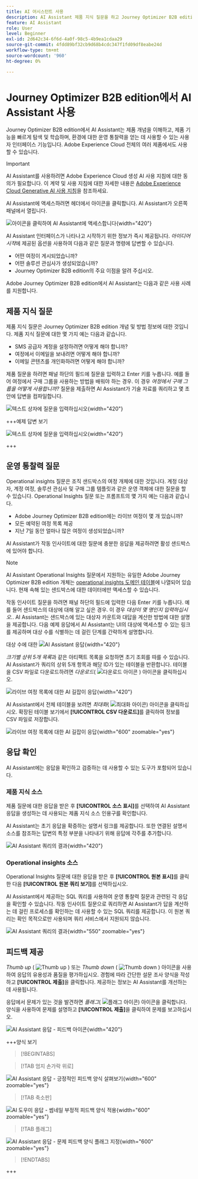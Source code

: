 ```yaml
---
title: AI 어시스턴트 사용
description: AI Assistant 제품 지식 질문을 하고 Journey Optimizer B2B edition의 여정, 대상 및 구매 그룹에 대한 운영 통찰력을 얻으십시오.
feature: AI Assistant
role: User
level: Beginner
exl-id: 2d642c34-6f6d-4a0f-98c5-4b9ea1cdaa29
source-git-commit: 4fdd89bf32cb9d68b4cdc347f1fd09df8eabe24d
workflow-type: tm+mt
source-wordcount: '960'
ht-degree: 0%

---
```


# Journey Optimizer B2B edition에서 AI Assistant 사용

Journey Optimizer B2B edition에서 AI Assistant는 제품 개념을 이해하고, 제품 기능을 빠르게 탐색 및 학습하며, 환경에 대한 운영 통찰력을 얻는 데 사용할 수 있는 사용자 인터페이스 기능입니다. Adobe Experience Cloud 전체의 여러 제품에서도 사용할 수 있습니다.

>[!IMPORTANT]
>
>AI Assistant를 사용하려면 Adobe Experience Cloud 생성 AI 사용 지침에 대한 동의가 필요합니다. 이 계약 및 사용 지침에 대한 자세한 내용은 [Adobe Experience Cloud Generative AI 사용 지침](https://www.adobe.com/kr/legal/licenses-terms/adobe-dx-gen-ai-user-guidelines.html)을 참조하세요.

AI Assistant에 액세스하려면 헤더에서 아이콘을 클릭합니다. AI Assistant가 오른쪽 패널에서 열립니다.

![아이콘을 클릭하여 AI Assistant에 액세스합니다](./assets/ai-assistant-icon-displayed.png){width="420"}

AI Assistant 인터페이스가 나타나고 시작하기 위한 정보가 즉시 제공됩니다. _아이디어 시작_&#x200B;에 제공된 옵션을 사용하여 다음과 같은 질문과 명령에 답변할 수 있습니다.

* 어떤 여정이 게시되었습니까?
* 어떤 솔루션 관심사가 생성되었습니까?
* Journey Optimizer B2B edition의 주요 이점을 알려 주십시오.

Adobe Journey Optimizer B2B edition에서 AI Assistant는 다음과 같은 사용 사례를 지원합니다.

## 제품 지식 질문

제품 지식 질문은 Journey Optimizer B2B edition 개념 및 방법 정보에 대한 것입니다. 제품 지식 질문에 대한 몇 가지 예는 다음과 같습니다.

* SMS 공급자 계정을 설정하려면 어떻게 해야 합니까?
* 여정에서 이메일을 보내려면 어떻게 해야 합니까?
* 이메일 콘텐츠를 개인화하려면 어떻게 해야 합니까?

제품 질문을 하려면 패널 하단의 필드에 질문을 입력하고 Enter 키를 누릅니다. 예를 들어 여정에서 구매 그룹을 사용하는 방법을 배워야 하는 경우. 이 경우 _여정에서 구매 그룹을 어떻게 사용합니까?_ 질문을 제출하면 AI Assistant가 기술 자료를 쿼리하고 몇 초 안에 답변을 컴파일합니다.

![텍스트 상자에 질문을 입력하십시오](./assets/ai-assistant-ask-question.png){width="420"}

+++예제 답변 보기

![텍스트 상자에 질문을 입력하십시오](./assets/ai-assistant-product-answer.png){width="420"}

+++

## 운영 통찰력 질문

Operational insights 질문은 조직 샌드박스의 여정 개체에 대한 것입니다. 계정 대상자, 계정 여정, 솔루션 관심사 및 구매 그룹 템플릿과 같은 운영 객체에 대한 질문을 할 수 있습니다. Operational Insights 질문 또는 프롬프트의 몇 가지 예는 다음과 같습니다.

* Adobe Journey Optimizer B2B edition에는 라이브 여정이 몇 개 있습니까?
* 모든 예약된 여정 목록 제공
* 지난 7일 동안 얼마나 많은 여정이 생성되었습니까?

AI Assistant가 작동 인사이트에 대한 질문에 충분한 응답을 제공하려면 활성 샌드박스에 있어야 합니다.

>[!NOTE]
>
>AI Assistant Operational Insights 질문에서 지원하는 유일한 Adobe Journey Optimizer B2B edition 개체는 [operational insights 도메인 테이블](./ai-assistant-overview.md#operational-insights)에 나열되어 있습니다. 현재 속해 있는 샌드박스에 대한 데이터에만 액세스할 수 있습니다.

작동 인사이트 질문을 하려면 패널 하단의 필드에 입력한 다음 Enter 키를 누릅니다. 예를 들어 샌드박스의 대상에 대해 알고 싶은 경우. 이 경우 _대상이 몇 명인지 입력하십시오._.  AI Assistant는 샌드박스에 있는 대상자 카운트와 대답을 계산한 방법에 대한 설명을 제공합니다. 다음 예제 응답에서 AI Assistant는 UI의 대상에 액세스할 수 있는 링크를 제공하며 대상 수를 식별하는 데 걸린 단계를 간략하게 설명합니다.

대상 수에 대한 ![AI Assistant 응답](./assets/ai-assistant-insights-answer.png){width="420"}

_크기별 상위 5개 목록_&#x200B;과 같은 아티팩트 목록을 요청하면 초기 조회를 따를 수 있습니다. AI Assistant가 쿼리의 상위 5개 항목과 해당 ID가 있는 테이블을 반환합니다. 테이블을 CSV 파일로 다운로드하려면 _다운로드_( ![다운로드 아이콘](../assets/do-not-localize/icon-download.svg) ) 아이콘을 클릭하십시오.

![라이브 여정 목록에 대한 AI 길잡이 응답](./assets/ai-assistant-artifacts-query.png){width="420"}

AI Assistant에서 전체 테이블을 보려면 _최대화_( ![최대화 아이콘](../assets/do-not-localize/icon-maximize.svg)) 아이콘을 클릭하십시오. 확장된 테이블 보기에서 **[!UICONTROL CSV 다운로드]**&#x200B;를 클릭하여 정보를 CSV 파일로 저장합니다.

![라이브 여정 목록에 대한 AI 길잡이 응답](./assets/ai-assistant-artifacts-maximize.png){width="600" zoomable="yes"}

## 응답 확인

AI Assistant에는 응답을 확인하고 검증하는 데 사용할 수 있는 도구가 포함되어 있습니다.

### 제품 지식 소스

제품 질문에 대한 응답을 받은 후 **[!UICONTROL 소스 표시]**&#x200B;를 선택하여 AI Assistant 응답을 생성하는 데 사용되는 제품 지식 소스 인용구를 확인합니다.

AI Assistant는 초기 응답을 확증하는 설명서 링크를 제공합니다. 또한 연결된 설명서 소스를 참조하는 답변의 특정 부분을 나타내기 위해 응답에 각주를 추가합니다.

![AI Assistant 쿼리의 결과](./assets/ai-assistant-product-answer-sources.png){width="420"}

### Operational insights 소스

Operational Insights 질문에 대한 응답을 받은 후 **[!UICONTROL 원본 표시]**&#x200B;를 클릭한 다음 **[!UICONTROL 원본 쿼리 보기]**&#x200B;를 선택하십시오.

AI Assistant에서 제공하는 SQL 쿼리를 사용하여 운영 통찰력 질문과 관련된 각 응답을 확인할 수 있습니다. 작동 인사이트 질문으로 쿼리하면 AI Assistant가 답을 계산하는 데 걸린 프로세스를 확인하는 데 사용할 수 있는 SQL 쿼리를 제공합니다. 이 원본 쿼리는 확인 목적으로만 사용되며 쿼리 서비스에서 지원되지 않습니다.

![AI Assistant 쿼리의 결과](./assets/ai-assistant-artifacts-query-source.png){width="550" zoomable="yes"}

## 피드백 제공

_Thumb up_ ( ![Thumb up](../assets/do-not-localize/icon-thumb-up.svg) ) 또는 _Thumb down_ ( ![Thumb down](../assets/do-not-localize/icon-thumb-down.svg) ) 아이콘을 사용하여 응답의 유용성과 품질을 평가하십시오. 경험에 따라 간단한 설문 조사 양식을 작성하고 **[!UICONTROL 제출]**&#x200B;을 클릭합니다. 제공하는 정보는 AI Assistant를 개선하는 데 사용됩니다.

응답에서 문제가 있는 것을 발견하면 _플래그_( ![플래그 아이콘](../assets/do-not-localize/icon-flag.svg)) 아이콘을 클릭합니다. 양식을 사용하여 문제를 설명하고 **[!UICONTROL 제출]**&#x200B;을 클릭하여 문제를 보고하십시오.

![AI Assistant 응답 - 피드백 아이콘](./assets/ai-assistant-response-feedback-icons.png){width="420"}

+++양식 보기

>[!BEGINTABS]

>[!TAB 엄지 손가락 위로]

![AI Assistant 응답 - 긍정적인 피드백 양식 살펴보기](./assets/ai-assistant-response-feedback-positive-form.png){width="600" zoomable="yes"}

>[!TAB 축소판]

![AI 도우미 응답 - 썸네일 부정적 피드백 양식 적용](./assets/ai-assistant-response-feedback-negative-form.png){width="600" zoomable="yes"}

>[!TAB 플래그]

![AI Assistant 응답 - 문제 피드백 양식 플래그 지정](./assets/ai-assistant-response-feedback-flagged-form.png){width="600" zoomable="yes"}

>[!ENDTABS]

+++
